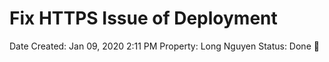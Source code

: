 # Fix HTTPS Issue of Deployment

Date Created: Jan 09, 2020 2:11 PM
Property: Long Nguyen
Status: Done 🙌